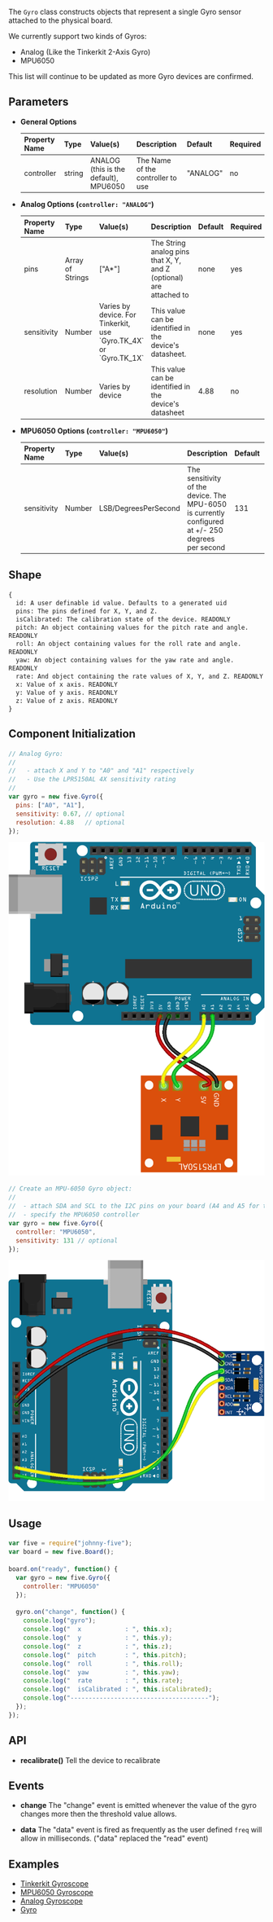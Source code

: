 The `Gyro` class constructs objects that represent a single Gyro sensor attached to the physical board.

We currently support two kinds of Gyros:

- Analog (Like the Tinkerkit 2-Axis Gyro)
- MPU6050

This list will continue to be updated as more Gyro devices are confirmed.

## Parameters

- **General Options**
  <table>
    <thead>
      <tr>
        <th>Property Name</th>
        <th>Type</th>
        <th>Value(s)</th>
        <th>Description</th>
        <th>Default</th>
        <th>Required</th>
      </tr>
    </thead>
    <tbody>
      <tr>
        <td>controller</td>
        <td>string</td>
        <td>ANALOG (this is the default), MPU6050</td>
        <td>The Name of the controller to use</td>
        <td>"ANALOG"</td>
        <td>no</td>
      </tr>
    </tbody>
  </table>

- **Analog Options (`controller: "ANALOG"`)** 
  <table>
    <thead>
      <tr>
        <th>Property Name</th>
        <th>Type</th>
        <th>Value(s)</th>
        <th>Description</th>
        <th>Default</th>
        <th>Required</th>
      </tr>
    </thead>
    <tbody>
      <tr>
        <td>pins</td>
        <td>Array of Strings</td>
        <td>["A*"]</td>
        <td>The String analog pins that X, Y, and Z (optional) are attached to</td>
        <td>none</td>
        <td>yes</td>
      </tr>
      <tr>
        <td>sensitivity</td>
        <td>Number</td>
        <td>Varies by device. For Tinkerkit, use `Gyro.TK_4X` or `Gyro.TK_1X`</td>
        <td>This value can be identified in the device's datasheet.</td>
        <td>none</td>
        <td>yes</td>
      </tr>
      <tr>
        <td>resolution</td>
        <td>Number</td>
        <td>Varies by device</td>
        <td>This value can be identified in the device's datasheet</td>
        <td>4.88</td>
        <td>no</td>
      </tr>
    </tbody>
  </table>



- **MPU6050 Options (`controller: "MPU6050"`)** 
  <table>
    <thead>
      <tr>
        <th>Property Name</th>
        <th>Type</th>
        <th>Value(s)</th>
        <th>Description</th>
        <th>Default</th>
        <th>Required</th>
      </tr>
    </thead>
    <tbody>
      <tr>
        <td>sensitivity</td>
        <td>Number</td>
        <td>LSB/DegreesPerSecond</td>
        <td>The sensitivity of the device.  The MPU-6050 is currently configured at +/- 250 degrees per second</td>
        <td>131</td>
        <td>no</td>
      </tr>
    </tbody>
  </table>

## Shape

```
{ 
  id: A user definable id value. Defaults to a generated uid
  pins: The pins defined for X, Y, and Z.
  isCalibrated: The calibration state of the device. READONLY
  pitch: An object containing values for the pitch rate and angle. READONLY
  roll: An object containing values for the roll rate and angle. READONLY
  yaw: An object containing values for the yaw rate and angle. READONLY
  rate: And object containing the rate values of X, Y, and Z. READONLY
  x: Value of x axis. READONLY
  y: Value of y axis. READONLY
  z: Value of z axis. READONLY
}
```

## Component Initialization


```js
// Analog Gyro:
// 
//   - attach X and Y to "A0" and "A1" respectively
//   - Use the LPR5150AL 4X sensitivity rating
//
var gyro = new five.Gyro({
  pins: ["A0", "A1"],
  sensitivity: 0.67, // optional
  resolution: 4.88   // optional
});
```

![lpr5150l](https://github.com/rwaldron/johnny-five/raw/master/docs/breadboard/gyro-lpr5150l.png)

```js
// Create an MPU-6050 Gyro object:
//
//  - attach SDA and SCL to the I2C pins on your board (A4 and A5 for the Uno)
//  - specify the MPU6050 controller
var gyro = new five.Gyro({
  controller: "MPU6050",
  sensitivity: 131 // optional
});
```

![MPU6050](https://github.com/rwaldron/johnny-five/blob/master/docs/breadboard/gyro-mpu6050.png)


## Usage
```js
var five = require("johnny-five");
var board = new five.Board();

board.on("ready", function() {
  var gyro = new five.Gyro({
    controller: "MPU6050"
  });

  gyro.on("change", function() {
    console.log("gyro");
    console.log("  x            : ", this.x);
    console.log("  y            : ", this.y);
    console.log("  z            : ", this.z);
    console.log("  pitch        : ", this.pitch);
    console.log("  roll         : ", this.roll);
    console.log("  yaw          : ", this.yaw);
    console.log("  rate         : ", this.rate);
    console.log("  isCalibrated : ", this.isCalibrated);
    console.log("--------------------------------------");
  });
});
```

## API

* **recalibrate()** Tell the device to recalibrate

## Events

- **change** The "change" event is emitted whenever the value of the gyro changes more then the threshold value allows.

- **data** The "data" event is fired as frequently as the user defined `freq` will allow in milliseconds. ("data" replaced the "read" event)

## Examples

- [Tinkerkit Gyroscope](https://github.com/rwldrn/johnny-five/blob/master/docs/tinkerkit-gyroscope.md)
- [MPU6050 Gyroscope](https://github.com/rwaldron/johnny-five/blob/master/docs/gyro-mpu6050.md)
- [Analog Gyroscope](https://github.com/rwaldron/johnny-five/blob/master/docs/gyro-lpr5150l.md)
- [Gyro](https://github.com/rwldrn/johnny-five/blob/master/docs/gyro.md)
